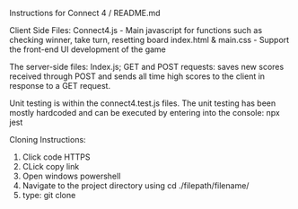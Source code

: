 Instructions for Connect 4 / README.md

Client Side Files: 
Connect4.js - Main javascript for functions such as checking winner, take turn, resetting board
index.html & main.css - Support the front-end UI development of the game

The server-side files:
Index.js; GET and POST requests: saves new scores received through POST and sends all time high scores to the client in response to a GET request.

Unit testing is within the connect4.test.js files. The unit testing has been mostly hardcoded and can be executed by entering into the console:
npx jest

Cloning Instructions: 
1. Click code HTTPS
2. CLick copy link
3. Open windows powershell
4. Navigate to the project directory using cd ./filepath/filename/
5. type: git clone <paste link>

